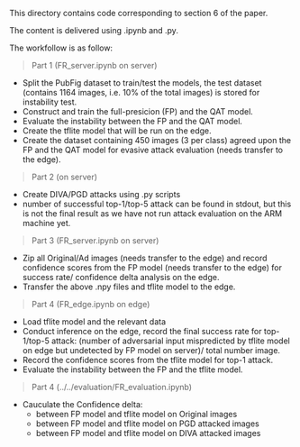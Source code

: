 This directory contains code corresponding to section 6 of the paper.

The content is delivered using .ipynb and .py.

The workfollow is as follow:

>Part 1 (FR_server.ipynb on server)
- Split the PubFig dataset to train/test the models, the test dataset (contains 1164 images, i.e. 10% of the total images) is stored for instability test.
- Construct and train the full-presicion (FP) and the QAT model.
- Evaluate the instability between the FP and the QAT model.
- Create the tflite model that will be run on the edge.
- Create the dataset containing 450 images (3 per class) agreed upon the FP and the QAT model for evasive attack evaluation (needs transfer to the edge).

>Part 2 (on server)
- Create DIVA/PGD attacks using .py scripts
- number of successful top-1/top-5 attack can be found in stdout, but this is not the final result as we have not run attack evaluation on the ARM machine yet.

>Part 3 (FR_server.ipynb on server)
- Zip all Original/Ad images (needs transfer to the edge) and record confidence scores from the FP model (needs transfer to the edge) for success rate/ confidence delta analysis on the edge.
- Transfer the above .npy files and tflite model to the edge.

> Part 4 (FR_edge.ipynb on edge)
- Load tflite model and the relevant data
- Conduct inference on the edge, record the final success rate for top-1/top-5 attack: (number of adversarial input mispredicted by tflite model on edge but undetected by FP model on server)/ total number image.
- Record the confidence scores from the tflite model for top-1 attack.
- Evaluate the instability between the FP and the tflite model.

> Part 4 (../../evaluation/FR_evaluation.ipynb)
- Cauculate the Confidence delta:
    - between FP model and tflite model on Original images
    - between FP model and tflite model on PGD attacked images  
    - between FP model and tflite model on DIVA attacked images
